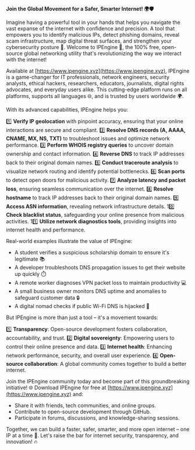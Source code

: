 **Join the Global Movement for a Safer, Smarter Internet! 🌍🛡️**

Imagine having a powerful tool in your hands that helps you navigate the vast expanse of the internet with confidence and precision. A tool that empowers you to identify malicious IPs, detect phishing domains, reveal scam infrastructure, map digital threat surfaces, and strengthen your cybersecurity posture 🔐. Welcome to IPEngine 🚀, the 100% free, open-source global networking utility that's revolutionizing the way we interact with the internet!

Available at [https://www.ipengine.xyz](https://www.ipengine.xyz), IPEngine is a game-changer for IT professionals, network engineers, security analysts, ethical hackers, researchers, educators, journalists, digital rights advocates, and everyday users alike. This cutting-edge platform runs on all platforms, supports all languages 🌐, and is trusted by users worldwide 🌍.

With its advanced capabilities, IPEngine helps you:

1️⃣ **Verify IP geolocation** with pinpoint accuracy, ensuring that your online interactions are secure and compliant.
2️⃣ **Resolve DNS records (A, AAAA, CNAME, MX, NS, TXT)** to troubleshoot issues and optimize network performance.
3️⃣ **Perform WHOIS registry queries** to uncover domain ownership and contact information.
4️⃣ **Reverse DNS** to track IP addresses back to their original domain names.
5️⃣ **Conduct traceroute analysis** to visualize network routing and identify potential bottlenecks.
6️⃣ **Scan ports** to detect open doors for malicious activity.
7️⃣ **Analyze latency and packet loss**, ensuring seamless communication over the internet.
8️⃣ **Resolve hostname** to track IP addresses back to their original domain names.
9️⃣ **Access ASN information**, revealing network infrastructure details.
10️⃣ **Check blacklist status**, safeguarding your online presence from malicious activities.
11️⃣ **Utilize network diagnostics tools**, providing insights into internet health and performance.

Real-world examples illustrate the value of IPEngine:

* A student verifies a suspicious scholarship domain to ensure it's legitimate 📚
* A developer troubleshoots DNS propagation issues to get their website up quickly ⏱️
* A remote worker diagnoses VPN packet loss to maintain productivity 💻
* A small business owner monitors DNS uptime and anomalies to safeguard customer data 🔒
* A digital nomad checks if public Wi-Fi DNS is hijacked 📡

But IPEngine is more than just a tool – it's a movement towards:

1️⃣ **Transparency**: Open-source development fosters collaboration, accountability, and trust.
2️⃣ **Digital sovereignty**: Empowering users to control their online presence and data.
3️⃣ **Internet health**: Enhancing network performance, security, and overall user experience.
4️⃣ **Open-source collaboration**: A global community comes together to build a better internet.

Join the IPEngine community today and become part of this groundbreaking initiative! 🌐 Download IPEngine for free at [https://www.ipengine.xyz](https://www.ipengine.xyz) and:

* Share it with friends, tech communities, and online groups.
* Contribute to open-source development through GitHub.
* Participate in forums, discussions, and knowledge-sharing sessions.

Together, we can build a faster, safer, smarter, and more open internet – one IP at a time 🚀. Let's raise the bar for internet security, transparency, and innovation! 🔥
